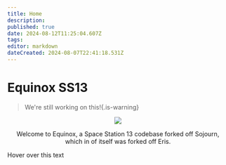 ```yaml
---
title: Home
description: 
published: true
date: 2024-08-12T11:25:04.607Z
tags: 
editor: markdown
dateCreated: 2024-08-07T22:41:18.531Z
---
```


# Equinox SS13

> We're still working on this!{.is-warning}

<!-- ![wikibanner1.png](/wikibanner1.png) -->
<center>
  <img src="https://wiki.bluespace.engineer/wikibanner1white.png" />
  

Welcome to Equinox, a Space Station 13 codebase forked off Sojourn, which in of itself was forked off Eris.
</center>

<span id="hover-element" data-url="https://wiki.bluespace.engineer/en/contributing">Hover over this text</span>
<div id="content-container"></div>